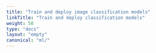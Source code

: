 ```yaml
---
title: "Train and deploy image classification models"
linkTitle: "Train and deploy classification models"
weight: 50
type: "docs"
layout: "empty"
canonical: "ml/"
---
```


